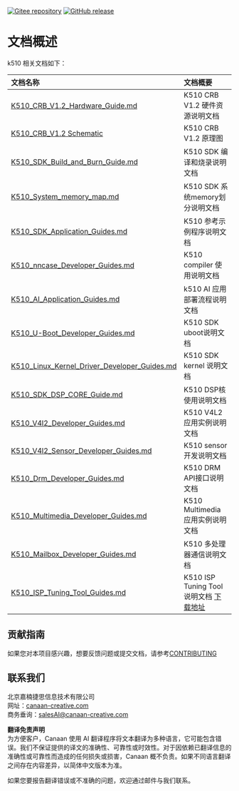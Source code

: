 [![Gitee repository](https://img.shields.io/badge/gitee-repository-blue?logo=gitee&style=plastic)](https://gitee.com/kendryte/k510_docs)
[![GitHub release](https://img.shields.io/github/v/release/kendryte/k510_docs?color=brightgreen&display_name=tag&logo=github&style=plastic)](https://github.com/kendryte/k510_docs/releases)

# 文档概述

k510 相关文档如下：

| 文档名称 | 文档概要 |
| :-- | :-- |
| [K510_CRB_V1.2_Hardware_Guide.md](K510_CRB_V1.2_Hardware_Guide.md) | K510 CRB V1.2 硬件资源说明文档 |
| [K510_CRB_V1.2 Schematic](https://github.com/kendryte/k510_docs/releases/download/v1.5/K510_CRB_Schematic.zip) | K510 CRB V1.2 原理图|
| [K510_SDK_Build_and_Burn_Guide.md](K510_SDK_Build_and_Burn_Guide.md) | K510 SDK 编译和烧录说明文档 |
| [K510_System_memory_map.md](K510_System_memory_map.md) | K510 SDK 系统memory划分说明文档 |
| [K510_SDK_Application_Guides.md](K510_SDK_Application_Guides.md) | K510 参考示例程序说明文档 |
| [K510_nncase_Developer_Guides.md](K510_nncase_Developer_Guides.md) | K510 compiler 使用说明文档 |
| [K510_AI_Application_Guides.md](K510_AI_Application_Guides.md) | k510 AI 应用部署流程说明文档 |
| [K510_U-Boot_Developer_Guides.md](K510_U-Boot_Developer_Guides.md) | K510 SDK uboot说明文档 |
| [K510_Linux_Kernel_Driver_Developer_Guides.md](K510_Linux_Kernel_Driver_Developer_Guides.md) | K510 SDK kernel 说明文档 |
| [K510_SDK_DSP_CORE_Guide.md](K510_SDK_DSP_CORE_Guide.md) | K510 DSP核使用说明文档 |
| [K510_V4l2_Developer_Guides.md](K510_V4l2_Developer_Guides.md) | K510 V4L2 应用实例说明文档 |
| [K510_V4l2_Sensor_Developer_Guides.md](K510_V4l2_Sensor_Developer_Guides.md) | K510 sensor 开发说明文档 |
| [K510_Drm_Developer_Guides.md](K510_Drm_Developer_Guides.md) | K510 DRM API接口说明文档 |
| [K510_Multimedia_Developer_Guides.md](K510_Multimedia_Developer_Guides.md) | K510 Multimedia 应用实例说明文档 |
| [K510_Mailbox_Developer_Guides.md](K510_Mailbox_Developer_Guides.md) | K510 多处理器通信说明文档 |
| [K510_ISP_Tuning_Tool_Guides.md](K510_ISP_Tuning_Tool_Guides.md) | K510 ISP Tuning Tool 说明文档 [下载地址](https://github.com/kendryte/k510_isp_tuning_tool/releases) |

## 贡献指南

如果您对本项目感兴趣，想要反馈问题或提交文档，请参考[CONTRIBUTING](/.github/CONTRIBUTING.md)

## 联系我们

北京嘉楠捷思信息技术有限公司  
网址：[canaan-creative.com](https://canaan-creative.com/)  
商务垂询：[salesAI@canaan-creative.com](mailto:salesAI@canaan-creative.com)

**翻译免责声明**  
为方便客户，Canaan 使用 AI 翻译程序将文本翻译为多种语言，它可能包含错误。我们不保证提供的译文的准确性、可靠性或时效性。对于因依赖已翻译信息的准确性或可靠性而造成的任何损失或损害，Canaan 概不负责。如果不同语言翻译之间存在内容差异，以简体中文版本为准。

如果您要报告翻译错误或不准确的问题，欢迎通过邮件与我们联系。
